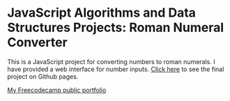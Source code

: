 # JavaScript Algorithms and Data Structures Projects: Roman Numeral Converter
This is a JavaScript project for converting numbers to roman numerals. I have provided a web interface for number inputs. [Click here](https://leochilds.github.io/roman-numeral-converter) to see the final project on Github pages. 

[My Freecodecamp public portfolio](https://www.freecodecamp.org/leochilds)
